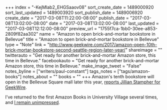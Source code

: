 +++
index = "-KejMlab2_EHGSaaov08"
sort_create_date = 1489000920
sort_last_updated = 1489003920
sort_publish_date = 1489006920
create_date = "2017-03-08T11:22:00-08:00"
publish_date = "2017-03-08T13:02:00-08:00"
date = "2017-03-08T13:02:00-08:00"
last_updated = "2017-03-08T12:12:00-08:00"
preview_url = "1755f7ca-1bb0-30ee-a853-2809f82aa302"
name = "Amazon to open brick-and-mortar bookstore in Bellevue"
title = "Amazon to open brick-and-mortar bookstore in Bellevue"
type = "Note"
link = "http://www.geekwire.com/2017/amazon-open-10th-brick-mortar-bookstore-second-seattle-region-later-year/"
shareimage = ""
twitterauto = "Get ready for another brick-and-mortar Amazon store, this time in Bellevue."
facebookauto = "Get ready for another brick-and-mortar Amazon store, this time in Bellevue."
make_image_tweet = "False"
notes_byline = ["writers/paul-constant"]
tags_notes = ["tags/amazon-books"]
notes_about = ""
books = ""
+++
Amazon's tenth bookstore will open in the Bellevue Square mall later this year, [reports Jillian Stampher for GeekWire](http://www.geekwire.com/2017/amazon-open-10th-brick-mortar-bookstore-second-seattle-region-later-year/).

I've returned to the first Amazon Books in University Village several times, and [I remain unimpressed](http://www.seattlereviewofbooks.com/notes/2015/11/09/the-algorithm-method/).